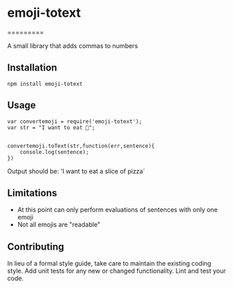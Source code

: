 # emoji-totext
=========

A small library that adds commas to numbers

## Installation

  `npm install emoji-totext`

## Usage
    var convertemoji = require('emoji-totext');
    var str = "I want to eat 🍕";


    convertemoji.toText(str,function(err,sentence){
	    console.log(sentence);
    })
  
  Output should be: 'I want to eat a slice of pizza`


## Limitations

  - At this point can only perform evaluations of sentences with only one emoji
  - Not all emojis are "readable"

## Contributing

In lieu of a formal style guide, take care to maintain the existing coding style. Add unit tests for any new or changed functionality. Lint and test your code.

